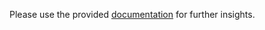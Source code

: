 Please use the provided [documentation](https://github.com/julieeen/crowdbased_image_quality_assessment/tree/master/docu) for further insights.
